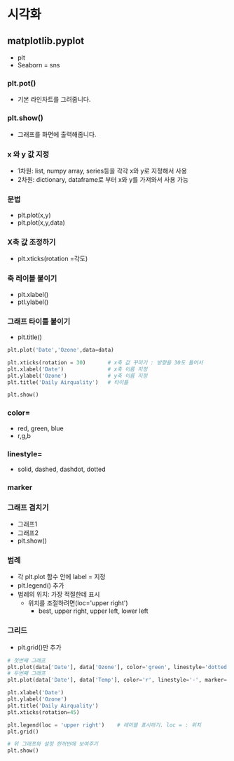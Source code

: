 
# 시각화

## matplotlib.pyplot
- plt
- Seaborn = sns

### plt.pot()
- 기본 라인차트를 그려줍니다.
### plt.show()
- 그래프를 화면에 출력해줍니다.

### x 와 y 값 지정
- 1차원: list, numpy array, series등을 각각 x와 y로 지정해서 사용
- 2차원: dictionary, dataframe로 부터 x와 y를 가져와서 사용 가능

### 문법
- plt.plot(x,y)
- plt.plot(x,y,data)

### X축 값 조정하기
- plt.xticks(rotation =각도)
### 축 레이블 붙이기
- plt.xlabel()
- ptl.ylabel()

### 그래프 타이틀 붙이기
- plt.title()

```python
plt.plot('Date','Ozone',data=data)

plt.xticks(rotation = 30)       # x축 값 꾸미기 : 방향을 30도 틀어서
plt.xlabel('Date')              # x축 이름 지정
plt.ylabel('Ozone')             # y축 이름 지정
plt.title('Daily Airquality')   # 타이틀

plt.show()
```


### color=
- red, green, blue
- r,g,b

### linestyle=
- solid, dashed, dashdot, dotted

### marker


### 그래프 겹치기
- 그래프1
- 그래프2
- plt.show()

### 범례
- 각 plt.plot 함수 안에 label = 지정
- plt.legend() 추가
- 범례의 위치: 가장 적절한데 표시
	- 위치를 조절하려면(loc='upper right')
		- best, upper right, upper left, lower left

### 그리드
- plt.grid()만 추가


```python
# 첫번째 그래프
plt.plot(data['Date'], data['Ozone'], color='green', linestyle='dotted', marker='o')
# 두번째 그래프
plt.plot(data['Date'], data['Temp'], color='r', linestyle='-', marker='s')

plt.xlabel('Date') 
plt.ylabel('Ozone')
plt.title('Daily Airquality')
plt.xticks(rotation=45)

plt.legend(loc = 'upper right')    # 레이블 표시하기. loc = : 위치
plt.grid()

# 위 그래프와 설정 한꺼번에 보여주기
plt.show()
```